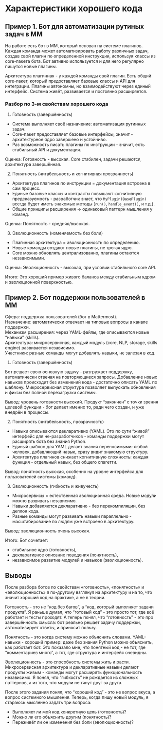 # Характеристики хорошего кода

## Пример 1. Бот для автоматизации рутиных задач в MM

На работе есть бот в MM, который основан на системе плагинов. Каждая команда может автоматизировать работу различных задач, создав свой плагин по определенной инструкции, используя классы из core-пакета бота. Бот автивно используется и для него регулярно пишутся новые плагины.

Архитектура плагинная - у каждой команды свой плагин.
Есть общий core-пакет, который предоставляет базовые классы и API для интеграции.
Плагины автономны, но взаимодействуют через единый интерфейс.
Система живёт, развивается и постоянно расширяется.

### Разбор по 3-м свойствам хорошего кода

1. Готовность (завершённость)
- Система выполняет своё назначение: автоматизация рутинных задач.
- Core-пакет предоставляет базовые интерфейсы, значит - архитектурное ядро завершено и устойчиво.
- Раз возможность писать плагины по инструкции - значит, есть стабильный API и документация.

Оценка: Готовность - высокая.
Core стабилен, задачи решаются, архитектура завершённая.

2. Понятность (читабельность и когнитивная прозрачность)

- Архитектура плагинов по инструкции = документация встроена в сам процесс.
- Единые базовые классы и контракты повышают когнитивную предсказуемость - разработчик знает, что `MyPlugin(BasePlugin)` всегда будет иметь знакомые методы (`run()`, `handle_event()`, и т.д.).
- Общие принципы расширения → одинаковый паттерн мышления у команд.

Оценка: Понятность - средняя/высокая.

3. Эволюционность (изменяемость без боли)

- Плагинная архитектура = эволюционность по определению.
- Новые команды создают новые плагины, не трогая ядро.
- Core можно обновлять централизованно, плагины остаются независимыми.

Оценка: Эволюционность - высокая, при условии стабильного core API.

Итого:
Это хороший пример живого баланса между стабильным ядром и эволюционной поверхностью.

## Пример 2. Бот поддержки пользователей в MM

Сфера: поддержка пользователей (бот в Mattermost).  
Назначение: автоматически отвечает на типовые вопросы в канале поддержки.  
Механизм расширения: через YAML-файлы, где описываются новые “навыки” (skills).  
Архитектура: микросервисная, каждый модуль (core, NLP, storage, skills engine) развивается независимо.  
Участники: разные команды могут добавлять навыки, не залезая в код.  

1. Готовность (завершённость)

Бот решает свою основную задачу - разгружает поддержку, автоматически отвечая на повторяющиеся запросы.
Добавление новых навыков происходит без изменений кода - достаточно описать YAML по шаблону.
Микросервисная структура позволяет выпускать обновления и фиксы без полной перезагрузки системы.

Вывод: уровень готовности высокий.
Продукт “закончен” с точки зрения целевой функции - бот делает именно то, ради чего создан, и уже внедрён в процессы.

2. Понятность (читабельность, прозрачность)

- Навыки описываются декларативно (YAML). Это по сути “живой” интерфейс для не-разработчиков - команды поддержки могут расширять бота без знания Python.
- Единый шаблон для YAML делает знания переносимыми: любой человек, добавляющий навык, сразу видит знакомую структуру.
- Архитектура плагинов снижает когнитивную сложность: каждая функция - отдельный навык, без общего спагетти.

Вывод: понятность высокая, особенно на уровне интерфейса для пользователей системы (команд).

3. Эволюционность (гибкость и живучесть)

- Микросервисы = естественная эволюционная среда.
Новые модули можно развивать независимо.
- Навыки добавляются декларативно - без перекомпиляции, без деплоя кода.
- Разные команды могут развивать навыки параллельно - масштабирование по людям уже встроено в архитектуру.

Вывод: эволюционность очень высокая.

Итого:
Бот сочетает:
- стабильное ядро (готовность),
- декларативное описание поведения (понятность),
- независимое развитие модулей и навыков (эволюционность).

## Выводы 

После разбора ботов по свойствам «готовность», «понятность» и «эволюционность» я по-другому взглянул на архитектуру и на то, что значит хороший код на практике, а не в теории.

Готовность - это не “код без багов”, а “код, который выполняет задачи продукта”.
Я раньше думал, что “готовый код” - это просто тот, где всё работает и тесты проходят.
А теперь понял, что “готовность” - это про завершённость смысла: бот реально решает задачу поддержки, автоматизирует ответы, и приносит пользу.

Понятность - это когда систему можно объяснить словами.
YAML-навыки - хороший пример: даже без знания Python можно объяснить, как работает бот.
Это показало мне, что понятный код - не тот, где “комментариев много”, а тот, где структура и интерфейс очевидны.

Эволюционность - это способность системы жить и расти.
Микросервисная архитектура и декларативные навыки делают продукты живым - команды могут расширять функциональность независимо.
Я понял, что “гибкость” не рождается из сложных паттернов, а из того, что модули не тянут друг за друга.

После этого задания понял, что “хороший код” - это не вопрос вкуса, а вопрос системного мышления.
Теперь, когда пишу новый модуль, я стараюсь мысленно задать три вопроса:

- Выполняет ли мой код конкретную цель (готовность)?
- Можно ли его объяснить другим (понятность)?
- Переживёт ли он изменения без боли (эволюционность)?